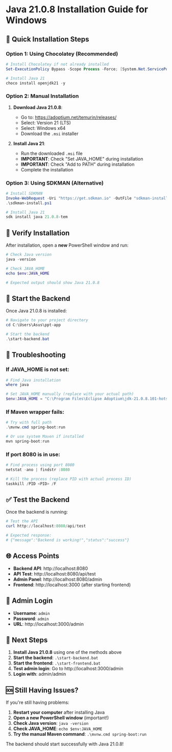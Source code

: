 # Java 21.0.8 Installation Guide for Windows

## 🚀 Quick Installation Steps

### Option 1: Using Chocolatey (Recommended)
```powershell
# Install Chocolatey if not already installed
Set-ExecutionPolicy Bypass -Scope Process -Force; [System.Net.ServicePointManager]::SecurityProtocol = [System.Net.ServicePointManager]::SecurityProtocol -bor 3072; iex ((New-Object System.Net.WebClient).DownloadString('https://community.chocolatey.org/install.ps1'))

# Install Java 21
choco install openjdk21 -y
```

### Option 2: Manual Installation
1. **Download Java 21.0.8**:
   - Go to: https://adoptium.net/temurin/releases/
   - Select: Version 21 (LTS)
   - Select: Windows x64
   - Download the `.msi` installer

2. **Install Java 21**:
   - Run the downloaded `.msi` file
   - **IMPORTANT**: Check "Set JAVA_HOME" during installation
   - **IMPORTANT**: Check "Add to PATH" during installation
   - Complete the installation

### Option 3: Using SDKMAN (Alternative)
```powershell
# Install SDKMAN
Invoke-WebRequest -Uri "https://get.sdkman.io" -OutFile "sdkman-install.ps1"
.\sdkman-install.ps1

# Install Java 21
sdk install java 21.0.8-tem
```

## 🔧 Verify Installation

After installation, open a **new** PowerShell window and run:

```powershell
# Check Java version
java -version

# Check JAVA_HOME
echo $env:JAVA_HOME

# Expected output should show Java 21.0.8
```

## 🚀 Start the Backend

Once Java 21.0.8 is installed:

```powershell
# Navigate to your project directory
cd C:\Users\Asus\ppt-app

# Start the backend
.\start-backend.bat
```

## 🐛 Troubleshooting

### If JAVA_HOME is not set:
```powershell
# Find Java installation
where java

# Set JAVA_HOME manually (replace with your actual path)
$env:JAVA_HOME = "C:\Program Files\Eclipse Adoptium\jdk-21.0.8.101-hotspot"
```

### If Maven wrapper fails:
```powershell
# Try with full path
.\mvnw.cmd spring-boot:run

# Or use system Maven if installed
mvn spring-boot:run
```

### If port 8080 is in use:
```powershell
# Find process using port 8080
netstat -ano | findstr :8080

# Kill the process (replace PID with actual process ID)
taskkill /PID <PID> /F
```

## ✅ Test the Backend

Once the backend is running:

```powershell
# Test the API
curl http://localhost:8080/api/test

# Expected response:
# {"message":"Backend is working!","status":"success"}
```

## 🌐 Access Points

- **Backend API**: http://localhost:8080
- **API Test**: http://localhost:8080/api/test
- **Admin Panel**: http://localhost:8080/admin
- **Frontend**: http://localhost:3000 (after starting frontend)

## 🔐 Admin Login

- **Username**: `admin`
- **Password**: `admin`
- **URL**: http://localhost:3000/admin

## 📱 Next Steps

1. **Install Java 21.0.8** using one of the methods above
2. **Start the backend**: `.\start-backend.bat`
3. **Start the frontend**: `.\start-frontend.bat`
4. **Test admin login**: Go to http://localhost:3000/admin
5. **Login with**: admin/admin

## 🆘 Still Having Issues?

If you're still having problems:

1. **Restart your computer** after installing Java
2. **Open a new PowerShell window** (important!)
3. **Check Java version**: `java -version`
4. **Check JAVA_HOME**: `echo $env:JAVA_HOME`
5. **Try the manual Maven command**: `.\mvnw.cmd spring-boot:run`

The backend should start successfully with Java 21.0.8!
